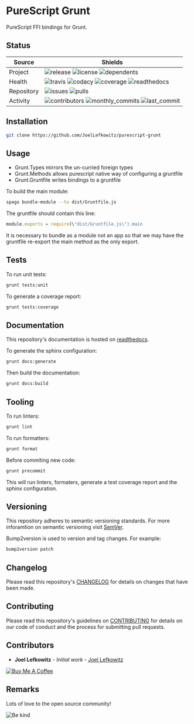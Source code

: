 # PureScript Grunt

PureScript FFI bindings for Grunt.

## Status

| Source     | Shields                                                                                                            |
| ---------- | ------------------------------------------------------------------------------------------------------------------ |
| Project    | ![release][release_shield] ![license][license_shield] ![dependents][dependents_shield]                             |
| Health     | ![travis][travis_shield] ![codacy][codacy_shield] ![coverage][coverage_shield] ![readthedocs][readthedocs_shield]  |
| Repository | ![issues][issues_shield] ![pulls][pulls_shield]                                                                    |
| Activity   | ![contributors][contributors_shield] ![monthly_commits][monthly_commits_shield] ![last_commit][last_commit_shield] |

## Installation

```bash
git clone https://github.com/JoelLefkowitz/purescript-grunt
```

## Usage

- Grunt.Types mirrors the un-curried foreign types
- Grunt.Methods allows purescript native way of configuring a gruntfile
- Grunt.Gruntfile writes bindings to a gruntfile

To build the main module:

```bash
spago bundle-module --to dist/Gruntfile.js
```

The gruntfile should contain this line:

```js
module.exports = require(\"dist/Gruntfile.js\").main
```

It is necessary to bundle as a module not an app so that we may have the gruntfile re-export the main method as the only export.

## Tests

To run unit tests:

```bash
grunt tests:unit
```

To generate a coverage report:

```bash
grunt tests:coverage
```

## Documentation

This repository's documentation is hosted on [readthedocs][readthedocs].

To generate the sphinx configuration:

```bash
grunt docs:generate
```

Then build the documentation:

```bash
grunt docs:build
```

## Tooling

To run linters:

```bash
grunt lint
```

To run formatters:

```bash
grunt format
```

Before commiting new code:

```bash
grunt precommit
```

This will run linters, formaters, generate a test coverage report and the sphinx configuration.

## Versioning

This repository adheres to semantic versioning standards.
For more inforamtion on semantic versioning visit [SemVer][semver].

Bump2version is used to version and tag changes.
For example:

```bash
bump2version patch
```

## Changelog

Please read this repository's [CHANGELOG](CHANGELOG.md) for details on changes that have been made.

## Contributing

Please read this repository's guidelines on [CONTRIBUTING](CONTRIBUTING.md) for details on our code of conduct and the process for submitting pull requests.

## Contributors

- **Joel Lefkowitz** - _Initial work_ - [Joel Lefkowitz][joellefkowitz]

[![Buy Me A Coffee][coffee_button]][coffee]

## Remarks

Lots of love to the open source community!

![Be kind][be_kind]

<!-- Github links -->

[pulls]: https://github.com/JoelLefkowitz/purescript-grunt/pulls
[issues]: https://github.com/JoelLefkowitz/purescript-grunt/issues

<!-- External links -->

[readthedocs]: https://purescript-grunt.readthedocs.io/en/latest/
[semver]: http://semver.org/
[coffee]: https://www.buymeacoffee.com/joellefkowitz
[coffee_button]: https://cdn.buymeacoffee.com/buttons/default-blue.png
[be_kind]: https://media.giphy.com/media/osAcIGTSyeovPq6Xph/giphy.gif

<!-- Acknowledgments -->

[joellefkowitz]: https://github.com/JoelLefkowitz

<!-- Project shields -->

[release_shield]: https://img.shields.io/github/v/tag/joellefkowitz/purescript-grunt
[license_shield]: https://img.shields.io/github/license/joellefkowitz/purescript-grunt
[dependents_shield]: https://img.shields.io/librariesio/dependent-repos/pypi/purescript-grunt

<!-- Health shields -->

[travis_shield]: https://img.shields.io/travis/joellefkowitz/purescript-grunt
[codacy_shield]: https://img.shields.io/codacy/coverage/purescript-grunt
[coverage_shield]: https://img.shields.io/codacy/grade/purescript-grunt
[readthedocs_shield]: https://img.shields.io/readthedocs/purescript-grunt

<!-- Repository shields -->

[issues_shield]: https://img.shields.io/github/issues/joellefkowitz/purescript-grunt
[pulls_shield]: https://img.shields.io/github/issues-pr/joellefkowitz/grunt-prepars

<!-- Activity shields -->

[contributors_shield]: https://img.shields.io/github/contributors/joellefkowitz/purescript-grunt
[monthly_commits_shield]: https://img.shields.io/github/commit-activity/m/joellefkowitz/purescript-grunt
[last_commit_shield]: https://img.shields.io/github/last-commit/joellefkowitz/purescript-grunt
